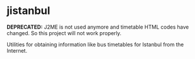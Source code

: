 jistanbul
=========

**DEPRECATED:** J2ME is not used anymore and timetable HTML codes have changed. So this project will not work properly.

Utilities for obtaining information like bus timetables for Istanbul from the Internet.

